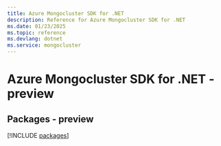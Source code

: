 ```yaml
---
title: Azure Mongocluster SDK for .NET
description: Reference for Azure Mongocluster SDK for .NET
ms.date: 01/23/2025
ms.topic: reference
ms.devlang: dotnet
ms.service: mongocluster
---
```

# Azure Mongocluster SDK for .NET - preview
## Packages - preview
[!INCLUDE [packages](mongocluster-index.md)]
